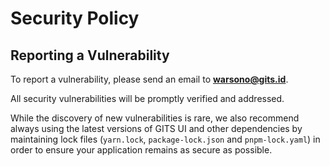 # Security Policy

## Reporting a Vulnerability

To report a vulnerability, please send an email to **warsono@gits.id**.

All security vulnerabilities will be promptly verified and addressed. 

While the discovery of new vulnerabilities is rare, we also recommend always using the latest versions of GITS UI and other dependencies by maintaining lock files (`yarn.lock`, `package-lock.json` and `pnpm-lock.yaml`) in order to ensure your application remains as secure as possible.